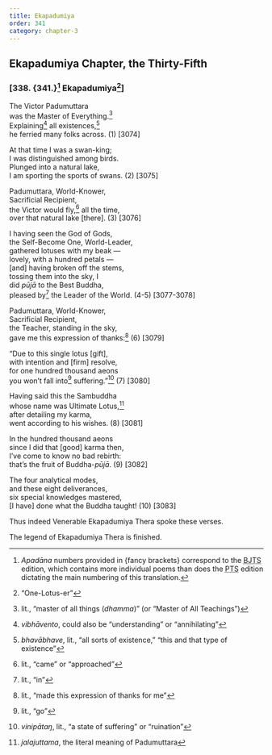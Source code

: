 ```yaml
---
title: Ekapadumiya
order: 341
category: chapter-3
---
```


## Ekapadumiya Chapter, the Thirty-Fifth

### \[338. {341.}[^1] Ekapadumiya[^2]\]

The Victor Padumuttara  
was the Master of Everything.[^3]  
Explaining[^4] all existences,[^5]  
he ferried many folks across. (1) \[3074\]

At that time I was a swan-king;  
I was distinguished among birds.  
Plunged into a natural lake,  
I am sporting the sports of swans. (2) \[3075\]

Padumuttara, World-Knower,  
Sacrificial Recipient,  
the Victor would fly,[^6] all the time,  
over that natural lake \[there\]. (3) \[3076\]

I having seen the God of Gods,  
the Self-Become One, World-Leader,  
gathered lotuses with my beak —  
lovely, with a hundred petals —  
\[and\] having broken off the stems,  
tossing them into the sky, I  
did *pūjā* to the Best Buddha,  
pleased by[^7] the Leader of the World. (4-5) \[3077-3078\]

Padumuttara, World-Knower,  
Sacrificial Recipient,  
the Teacher, standing in the sky,  
gave me this expression of thanks:[^8] (6) \[3079\]

“Due to this single lotus \[gift\],  
with intention and \[firm\] resolve,  
for one hundred thousand aeons  
you won’t fall into[^9] suffering.”[^10] (7) \[3080\]

Having said this the Sambuddha  
whose name was Ultimate Lotus,[^11]  
after detailing my karma,  
went according to his wishes. (8) \[3081\]

In the hundred thousand aeons  
since I did that \[good\] karma then,  
I’ve come to know no bad rebirth:  
that’s the fruit of Buddha-*pūjā*. (9) \[3082\]

The four analytical modes,  
and these eight deliverances,  
six special knowledges mastered,  
\[I have\] done what the Buddha taught! (10) \[3083\]

Thus indeed Venerable Ekapadumiya Thera spoke these verses.

The legend of Ekapadumiya Thera is finished.

[^1]: *Apadāna* numbers provided in {fancy brackets} correspond to the <abbr title="Buddha Jayanthi Tripitaka Series">BJTS</abbr> edition, which contains more individual poems than does the <abbr title="Pali Text Society">PTS</abbr> edition dictating the main numbering of this translation.

[^2]: “One-Lotus-er”

[^3]: lit., “master of all things (*dhamma*)” (or “Master of All Teachings”)

[^4]: *vibhāvento*, could also be “understanding” or “annihilating”

[^5]: *bhavābhave*, lit., “all sorts of existence,” “this and that type of existence”

[^6]: lit., “came” or “approached”

[^7]: lit., “in”

[^8]: lit., “made this expression of thanks for me”

[^9]: lit., “go”

[^10]: *vinipātaŋ*, lit., “a state of suffering” or “ruination”

[^11]: *jalajuttama*, the literal meaning of Padumuttara
